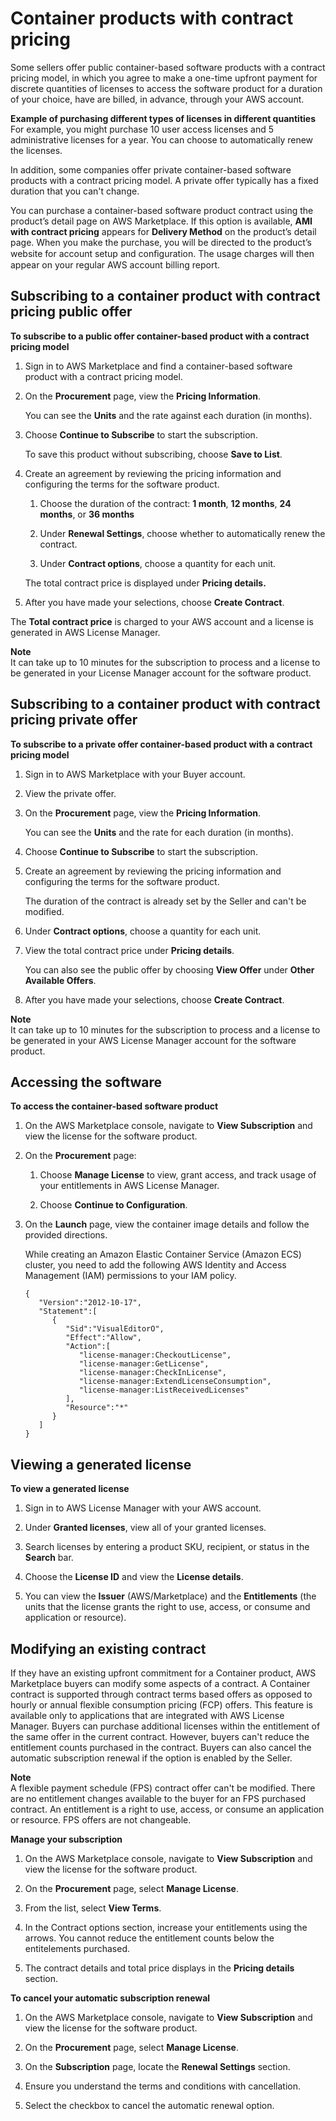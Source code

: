 # Container products with contract pricing<a name="buyer-container-contracts"></a>

Some sellers offer public container\-based software products with a contract pricing model, in which you agree to make a one\-time upfront payment for discrete quantities of licenses to access the software product for a duration of your choice, have are billed, in advance, through your AWS account\. 

**Example of purchasing different types of licenses in different quantities**  
For example, you might purchase 10 user access licenses and 5 administrative licenses for a year\. You can choose to automatically renew the licenses\.

In addition, some companies offer private container\-based software products with a contract pricing model\. A private offer typically has a fixed duration that you can't change\.

You can purchase a container\-based software product contract using the product’s detail page on AWS Marketplace\. If this option is available, **AMI with contract pricing** appears for **Delivery Method** on the product’s detail page\. When you make the purchase, you will be directed to the product’s website for account setup and conﬁguration\. The usage charges will then appear on your regular AWS account billing report\.

## Subscribing to a container product with contract pricing public offer<a name="sub-public-container-contract"></a>

**To subscribe to a public offer container\-based product with a contract pricing model**

1. Sign in to AWS Marketplace and find a container\-based software product with a contract pricing model\.

1. On the **Procurement** page, view the **Pricing Information**\.

   You can see the **Units** and the rate against each duration \(in months\)\.

1. Choose **Continue to Subscribe** to start the subscription\. 

   To save this product without subscribing, choose **Save to List**\.

1. Create an agreement by reviewing the pricing information and configuring the terms for the software product\. 

   1. Choose the duration of the contract: **1 month**, **12 months**, **24 months**, or **36 months** 

   1. Under **Renewal Settings**, choose whether to automatically renew the contract\.

   1. Under **Contract options**, choose a quantity for each unit\.

   The total contract price is displayed under **Pricing details\.**

1. After you have made your selections, choose **Create Contract**\.

The **Total contract price** is charged to your AWS account and a license is generated in AWS License Manager\.

**Note**  
It can take up to 10 minutes for the subscription to process and a license to be generated in your License Manager account for the software product\.

## Subscribing to a container product with contract pricing private offer<a name="sub-private-container-contract"></a>

**To subscribe to a private offer container\-based product with a contract pricing model**

1. Sign in to AWS Marketplace with your Buyer account\.

1. View the private offer\. 

1. On the **Procurement** page, view the **Pricing Information**\.

    You can see the **Units** and the rate for each duration \(in months\)\. 

1. Choose **Continue to Subscribe** to start the subscription\. 

1. Create an agreement by reviewing the pricing information and configuring the terms for the software product\. 

   The duration of the contract is already set by the Seller and can't be modified\. 

1. Under **Contract options**, choose a quantity for each unit\.

1. View the total contract price under **Pricing details**\.

   You can also see the public offer by choosing **View Offer** under **Other Available Offers**\.

1. After you have made your selections, choose **Create Contract**\.

**Note**  
It can take up to 10 minutes for the subscription to process and a license to be generated in your AWS License Manager account for the software product\.

## Accessing the software<a name="access-software"></a>

**To access the container\-based software product**

1. On the AWS Marketplace console, navigate to **View Subscription** and view the license for the software product\. 

1. On the **Procurement** page:

   1. Choose **Manage License** to view, grant access, and track usage of your entitlements in AWS License Manager\.

   1. Choose **Continue to Configuration**\. 

1. On the **Launch** page, view the container image details and follow the provided directions\.

   While creating an Amazon Elastic Container Service \(Amazon ECS\) cluster, you need to add the following AWS Identity and Access Management \(IAM\) permissions to your IAM policy\.

   ```
   {
      "Version":"2012-10-17",
      "Statement":[
         {
            "Sid":"VisualEditorO",
            "Effect":"Allow",
            "Action":[
               "license-manager:CheckoutLicense",
               "license-manager:GetLicense",
               "license-manager:CheckInLicense",
               "license-manager:ExtendLicenseConsumption",
               "license-manager:ListReceivedLicenses"
            ],
            "Resource":"*"
         }
      ]
   }
   ```

## Viewing a generated license<a name="view-generated-license"></a>

**To view a generated license**

1. Sign in to AWS License Manager with your AWS account\.

1. Under **Granted licenses**, view all of your granted licenses\.

1. Search licenses by entering a product SKU, recipient, or status in the **Search** bar\.

1. Choose the **License ID** and view the **License details**\. 

1. You can view the **Issuer** \(AWS/Marketplace\) and the **Entitlements** \(the units that the license grants the right to use, access, or consume and application or resource\)\. 

## Modifying an existing contract<a name="modify-existing-contract"></a>

If they have an existing upfront commitment for a Container product, AWS Marketplace buyers can modify some aspects of a contract\. A Container contract is supported through contract terms based offers as opposed to hourly or annual flexible consumption pricing \(FCP\) offers\. This feature is available only to applications that are integrated with AWS License Manager\. Buyers can purchase additional licenses within the entitlement of the same offer in the current contract\. However, buyers can't reduce the entitlement counts purchased in the contract\. Buyers can also cancel the automatic subscription renewal if the option is enabled by the Seller\. 

**Note**  
A flexible payment schedule \(FPS\) contract offer can't be modified\. There are no entitlement changes available to the buyer for an FPS purchased contract\. An entitlement is a right to use, access, or consume an application or resource\. FPS offers are not changeable\.

**Manage your subscription**

1. On the AWS Marketplace console, navigate to **View Subscription** and view the license for the software product\. 

1. On the **Procurement** page, select **Manage License**\.

1. From the list, select **View Terms**\.

1. In the Contract options section, increase your entitlements using the arrows\. You cannot reduce the entitlement counts below the entitelements purchased\. 

1. The contract details and total price displays in the **Pricing details** section\.



**To cancel your automatic subscription renewal**

1. On the AWS Marketplace console, navigate to **View Subscription** and view the license for the software product\. 

1. On the **Procurement** page, select **Manage License**\.

1. On the **Subscription** page, locate the **Renewal Settings** section\.

1. Ensure you understand the terms and conditions with cancellation\.

1. Select the checkbox to cancel the automatic renewal option\. 